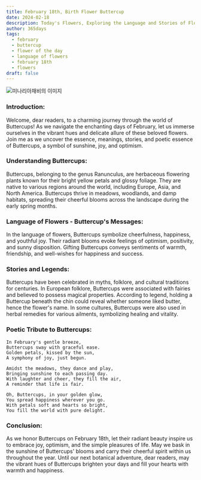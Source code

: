 ```yaml
---
title: February 18th, Birth Flower Buttercup
date: 2024-02-18
description: Today's Flowers, Exploring the Language and Stories of Flowers Buttercup
author: 365days
tags:
  - february
  - buttercup
  - flower of the day
  - language of flowers
  - february 18th
  - flowers
draft: false
---
```


![미나리아재비의 이미지](https://cdn.pixabay.com/photo/2023/07/02/07/20/buttercup-8101494_1280.jpg#center)

### **Introduction:**
Welcome, dear readers, to a charming journey through the world of Buttercups! As we navigate the enchanting days of February, let us immerse ourselves in the vibrant hues and delicate allure of these beloved flowers. Join me as we uncover the essence, meanings, stories, and poetic essence of Buttercups, a symbol of sunshine, joy, and optimism.

### **Understanding Buttercups:**
Buttercups, belonging to the genus Ranunculus, are herbaceous flowering plants known for their bright yellow petals and glossy foliage. They are native to various regions around the world, including Europe, Asia, and North America. Buttercups thrive in meadows, woodlands, and damp habitats, spreading their cheerful blooms across the landscape during the early spring months.

### **Language of Flowers - Buttercup's Messages:**
In the language of flowers, Buttercups symbolize cheerfulness, happiness, and youthful joy. Their radiant blooms evoke feelings of optimism, positivity, and sunny disposition. Gifting Buttercups conveys sentiments of warmth, friendship, and well-wishes for happiness and success.

### **Stories and Legends:**
Buttercups have been celebrated in myths, folklore, and cultural traditions for centuries. In European folklore, Buttercups were associated with fairies and believed to possess magical properties. According to legend, holding a Buttercup beneath the chin could reveal whether someone liked butter, hence the flower's name. In some cultures, Buttercups were also used in herbal remedies for various ailments, symbolizing healing and vitality.

### **Poetic Tribute to Buttercups:**
```plaintext
In February's gentle breeze,
Buttercups sway with graceful ease.
Golden petals, kissed by the sun,
A symphony of joy, just begun.

Amidst the meadows, they dance and play,
Bringing sunshine to each passing day.
With laughter and cheer, they fill the air,
A reminder that life is fair.

Oh, Buttercups, in your golden glow,
You spread happiness wherever you go.
With petals soft and hearts so bright,
You fill the world with pure delight.
```

### **Conclusion:**
As we honor Buttercups on February 18th, let their radiant beauty inspire us to embrace joy, optimism, and the simple pleasures of life. May we bask in the sunshine of Buttercups' blooms and carry their cheerful spirit within us throughout the year. Until our next botanical adventure, dear readers, may the vibrant hues of Buttercups brighten your days and fill your hearts with warmth and happiness.